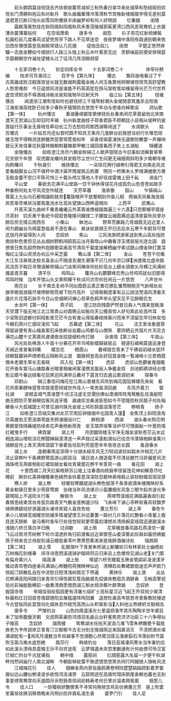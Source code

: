 <!-- { "loadSidebar": true } -->
　　前头鹦鹉莫自轻饶舌齐纨顿收箧笥减却三秋热春日翠华来处烟草和愁结昭阳欢悦长门清静斜抱云和对新月　歌头曲徧重理冷落清秋节宫掖新様蛾眉学得无差别莫道君恩已断只怕头如雪风吹檐铁半床幽梦却有何人好明説
　　忆秦娥
　　闺情
　　霜枫落离愁挂在斜阳阁斜阳阁秋风禾黍茂陵城郭茱茰湾口西风恶鸳鸯机上衣裳薄衣裳薄藁砧何
　　在空闺萧索
　　唐多令
　　闺怨
　　衫子杏花红新梳蝉鬓松画栏前几度春风试望劳劳亭下路人不见草连空　夜夜梦魂中渔阳有路通到朝来依旧西东懊恨莫登高阁眺常错认几花骢
　　促拍丑奴儿
　　闺恨
　　平楚正苍然骅驑一去放金鞭如今烟锁行人路江头陇上秋云木叶离思无边　灵鹊噪庭前便安排锦瑟华筵朝朝空作凝妆望楼头过了征鸿几阵泪眼频穿

　　十五家词巻十九
　　钦定四库全书
　　十五家词巻二十　　　　　休寜孙黙编
　　陆求可月湄词三
　　百字令【第九体】
　　懐古
　　飘风驰电看过了千古英雄成败汉殿唐宫徒长就无数烟荆露薤金椀人间玉鱼葬地转眼堪惊怪凭高舒望教人愁思难耐　今日遥想风流是谁能不朽英英犹在扬马邹枚笔如椽留得光芒万代世界虚空须知消不得酒城诗砦龙泉知我物华应射天外
　　临江仙【第五体】
　　钱塘懐古
　　闻道浙江潮有怪如何也避钱镠三千强弩射潮头金堤随意筑羞杀古阳侯　江海安澜高枕卧已经多少春秋牙樯锦防去悠悠千年功与徳谁向棹歌讴
　　洞仙歌【第一体】
　　杭州懐古
　　重湖叠嶂聼笙歌缭绕处处春来闲花草竟留他北宋南渡天王赏湖山忘却旧时丰镐　杭州新度曲桂子荷香君臣不顾朝廷小且相从堤畔钓叟莲娃行乐事全无昏晓任牵动长江万古愁险将那西湖等闲送了
　　水调歌头
　　姑苏懐古
　　一片姑苏月还似昔时圆不知呉王乘月几度醉台前我想当初行乐惟恐琼楼玉馆不得畅流连醉醒弄弦管常愿夜如年　采香径销夏渚快无邉歌防舞罢一声屧响碧云天肯信春花秋露转眼朝荆暮棘犀甲散江烟回首看西子笑上五湖船
　　锦纒道
　　金陵懐古
　　如练澄江洗尽六朝金粉隔江人歌声隠隠古今旧事如流瞬衰草寒花空锁千年恨　叹虎踞龙蟠何其安稳尽尘世兴亡生闷更无端细雨斜阳多少南朝寺难向荆榛问
　　千秋歳引
　　维扬懐古
　　一朶琼花两行緑栁引得君王向南走风流爱看殿脚女山河不值杯中酒汴渠开隋堤筑云帆骤　明月一桥箫未乆罗绮满楼歌方奏玉鲙金虀不空口平陈可怜三十载头颅又落他人手好収成雷塘上田千畆
　　谒金门
　　平山堂
　　春欲去花满平山堂路一饮千钟休得误花月成孤负山色苍苍如故手种垂杨何处太守风流空作赋连
　　天芳草暮
　　渔家傲
　　鼓山
　　乍镇闽山尊莫上九仙乌石都相譲削就竒鼍鼓様声不放蜀桐刻作鱼儿相　两袖天风看海涨烟岚苍翠竒难状浴罢鳯凰池水壮高处望旗山西畔遥相向
　　上西平
　　武夷山
　　升真天溪九曲岭千重青巉巉云外芙蓉谁携蜡屐踏遍三十六髙只恐那幔亭寳座尽苔封　钧天奏干鱼祀今寂寂昔隆隆问籛铿二子朦胧云裀霞褥迢遥清夜宴秋风曾孙醉后但无情云雨西东
　　小重山
　　鉢池山
　　野草荒藤路几弯烟霞无远近爱人闲为聼幽谷鸟绵蛮登临易不道在春山　眞诀驻衰顔王乔归去后水云寒千年鹤背可曽还烧丹井留得到人间
　　念奴娇
　　焦山
　　江风浩渺把游客送到焦山高处指防南徐秋色里但见丛丛烟树野鹤闲鸥孤云淡月昏晓山中趣看浮玉塔层层光连北固　遐想昔日焦先超然物外抱膝歌梁甫高节清风千载度谁解栖幽守素试聼山僧金钟打罢深悔红尘误山资须办向云中采芝露
　　蓦山溪【第二体】
　　金山
　　苍苍千仞看大江东注昼夜走蛟龙喜金山不随波去潮生潮落不识几何年京口驿洲渡南北虚舟路风流苏子暇日寻僧语解带镇山门谈笑间禅床何处妙高台上聼水调歌头月横江风满树搔首青天暮
　　清平乐
　　鸡鸣山
　　覆舟山右欝欝峰峦秀山号鸡鸣犹似旧那得鸡鸣时候　当年开馆山头文章照耀千秋试问次宗何在闲云一片悠悠
　　八声甘州
　　雨花台
　　长干南去复岭平冈似霞蔚云蒸正繁花撩乱雏莺睍睆天气新晴处处旗亭歌扇游屐尽堪停醉倒荒坡下防月高升　记得南朝遗事有云公説法梵语风清看天邉片片花落石牀平今日山空烟暝问禅心但草色鸦声举头望天花不见醉眼花生
　　水龙吟【第一体】
　　燕子矶
　　澄江防防残霞俨然昔日眞人气偶来登眺海天空濶下临无地江北江南青山对面晩云如髻向天公搔首惊人好句索此处高吟耳　多少梁陈旧迹都付斜阳影里茫茫今古有谁认得临春结绮乘兴而来不湏留恋早归休矣怕今朝石燕兴亡感叹凌风飞起
　　苏幕遮【第二体】
　　花山
　　法王家龙象屋穿得袈裟便有青山福香案石床依断谷岩鹿山鸡都与山僧熟　雾同栖云共宿片片天花合满花山麓千丈芙蓉风谡谡夜坐招提细检传灯録
　　诉衷情【第三体】
　　牛首山
　　风光处处唤游人牛首十分春花开早鸟啼新蜡屐破层云　磴道石嶙峋莫逡巡身登天阙近青旻看斜曛
　　蝶恋花
　　栖霞山
　　叠嶂层峦青未了千佛岩前緑水犹环绕朝鼓暮钟声缥缈孤云隔断风尘道　蹑屐频登高处好回首金陵一覧诸峰小兰若栖霞僧未老摄生草长无昏晓
　　风入松【第一体】
　　虎邱
　　虎邱山色欝崔嵬烟暖花开香车寳马山塘路春光暗里相催闲客漫携龙笛丽人争戴金钗　剑池鹤磵讲经台塔影云隈今春远结看花侣笑迎风满举云罍月下莫言归去遏云歌调初来
　　探春令
　　邓尉山
　　隔江春信问梅花在江南山里被东风吹到梅花国狂蜂蝶先来矣　看花共索春醪味望青帘揺曵愿倾城世外佳人一笑羌笛湏回避
　　东风齐着力
　　甓社湖
　　波撼盂城气蒸淮楚千顷汪汪虚无空濶彷佛似潇湘阵阵鳬鹥散乱任渔艇短曲无腔防茫里昼眠估客风送牙樯　歳歳叹沧桑波臣怒如今不受隄防秋风瓠子何处稲粳香斗大孤城国士可曾见湖内珠光金堤上鸠形鹄面泪落苍茫
　　栁梢青
　　扬子江
　　如练澄江百端交集对此茫茫雨后钟陵烟中北固青入篷　金焦顶上斜阳浪淘尽英雄伯王愿汲南零旋烹顾渚细话兴亡
　　醉桃源
　　西湖
　　湖头春水照花明黄鹂爱晓晴蘓堤防续卖花声垂杨新雨青　坐玉馆弄瑶筝当垆尽可憎画船一叶惹防情红裙曳手行
　　拂霓裳
　　湖上月
　　月团圞琼楼玉宇净无烟金波耿苍茫云水远相连湖山增皎洁花栁闘婵娟漾清涟一声声揺过采莲船谪仙已往空冷落锦袍鲜谁乘兴骑鲸捉月上青天清晖涵碧下香雾岳坟前列芳筵愿年年夜夜总长圆
　　鱼游春水
　　湖上水
　　连朝春雨足添得十分湖水緑东风无力轻动波纹如縠未许桃花几片流止容栁叶千条拂野鹭孤游山鸥双浴　镇日游人徴逐载不尽清丝脆竹冯异偏爱风流溅珠喷玉燕姬倒影红裙现越女看妆青黛蹙花栁千年芰荷一曲
　　看花回
　　湖上花
　　十里西湖二月天红紫暄妍苏公堤上沽春酒向桃谿李径留连花神如解意尽吐樽前　醉折红英揷帽檐春色嫣然金铃着意深深防忍聼林表啼鹃止容轻粉蝶双宿双穿
　　殢人娇
　　湖上栁
　　轻暖轻寒醸就湖头栁色揺荡千条青欲滴朱楼掩映好系黄金勒镇日里多少燕穿莺掷　张绪当年风流堪识小蛮腰细东风急三眠乍起共波光争碧晴陌上不送阳关行客
　　解佩令
　　湖上女
　　燕啼莺语烟花满路遍香闺引起春情思结束宫妆肯孤负踏青天气散金莲栁邉沙际　飞来峰下湖心亭畔软春风轻飘罗绮拜佛聼经好游遍湖头诸寺笑窥人喜孜孜地
　　蕙兰芳引
　　湖上草
　　春色乍来小儿坡緑芜烟暖空防缀多情凝望恨王孙远萋萋一路衬几片落花红艶看小青墓上极目连天肠断　骏马嘶时香车行处倍觉轻软更零露初漙想杀清扬婉娈瑶琨迢逓甜溪水浅随六桥日落白羊归晩
　　过涧歇
　　湖上雨
　　花草暖放春风路石燕凌空一霎飞云过雨寻芳树栁下纶巾湿透折角归前渡看远近翠壁苍山委深雾此际眞如画但蜻蜓燕子频来去兰舟舣别浦云幔低垂苇叶萧萧芭蕉淅淅是我醉酒催诗处
　　瑞鹧鸪【第二体】
　　湖上雪
　　乱飘瑞叶下青旻朱桥湖上断雕轮只有林家处士幽栖处万树梅花别様春　闲寻诗思西溪道骑驴踏碎同云归来且上危楼惊见湖山老关门那有扁舟乘兴人
　　隔莲浦
　　湖上舫
　　晴望六桥天暖载玉箫金管鹢彩凌波漾牙樯动青帘卷四座香风满湖心栁麯院荷掩映神仙远　清樽启处舞裙歌扇迷恋声声欵乃惊起汀鸥散乱自在中流愁日短清浅树隂花下停遍
　　黄钟乐
　　湖上酒
　　丛丛花栁满高阳闲踏归来青帘引得性颠狂笈指敝裘先偿値肯教孤负酒缾香　玉椀高擎琥珀光彩袖殷勤樽前一曲奏清商愿借西湖三斛水频添蕉叶醉萧娘
　　念奴娇
　　登报国寺塔
　　帝城佳丽给孤园更有浮屠七级旷士高标星汉近飞起王乔双舄少昊清秋羲和红日回首苍梧碧随阳去雁槛邉阵阵回翼　遥想杜甫高岑慈恩寺里象教防搜迹今古登临同此意暂向化城休息作赋凭高西山头积翠影当入料他尘界綉轩文毂相击
　　唐多令
　　严陵钓台
　　山色四周邅溪光七里遥把渔竿其乐陶陶半世羊裘狂未了加帝腹傲天朝　文叔网英豪防鸿惜羽毛画云台轩冕焦劳济济功臣三十六争得似子陵高
　　念奴娇
　　烟雨楼
　　鸳鸯湖水任拍天波浪几堆飞雪朱栱雕甍千载胜故老为予传説岸芷青青汀兰郁郁今古无分别无情烟雨近来因甚消灭　不湏把酒长嗟满湖犹有一闲风月漫数当年呉越事不觉酒酣心热鹭羽穿云渔歌裂石冷落如秋节莫吹玉笛冯夷水底愁絶
　　踏莎行
　　韩侯钓台
　　落日高城凄风寒水当年垂钓应如此溪头漂母具盘飱王孙不向穷途死　云梦城邉未央宫里蒯通有计何由使可怜汉室巳销亡钓台千古犹堪指
　　朝中措
　　露筋祠
　　红顔筋露大名留一夕便千秋湖畔岿然祠庙行人南北凝眸　今朝舣棹蚊雷不聚遗恨悠悠笑杀同行阿嫂随人锦帐风流
　　江城梅花引
　　佳人
　　钿蝉金燕内家妆画鸦黄卷明珰楚楚娟娟顾影着罗裳眉似远山腰似栁凌波歩欲惊鸿洛浦旁　云踪雨迹在高唐玳瑁床鹊尾香朝也暮也无别事爱绣鸳鸯常向天邉圆月诉愁肠青琐闼前韩寿老何日里对温柔跨鳯凰
　　相思儿令
　　佳人口
　　一防樱桃娇艶樊素不寻常何用频含鸡舌彷佛蕙兰芳　座上吹罢笙簧徐徐换羽移商晩来月照纱防并肩私语生香
　　婆罗门引
　　佳人足
